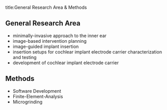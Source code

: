 title:General Research Area & Methods


## General Research Area
- minimally-invasive approach to the inner ear
- image-based intervention planning
- image-guided implant insertion
- insertion setups for cochlear implant electrode carrier characterization and testing
- development of cochlear implant electrode carrier

## Methods
- Software Development
- Finite-Element-Analysis
- Microgrinding
